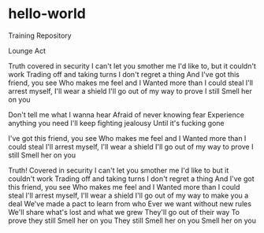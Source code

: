 # hello-world
Training Repository

Lounge Act

Truth covered in security
I can't let you smother me
I'd like to, but it couldn't work
Trading off and taking turns
I don't regret a thing
And I've got this friend, you see
Who makes me feel and I
Wanted more than I could steal
I'll arrest myself, I'll wear a shield
I'll go out of my way to prove I still
Smell her on you

Don't tell me what I wanna hear
Afraid of never knowing fear
Experience anything you need
I'll keep fighting jealousy
Until it's fucking gone

I've got this friend, you see
Who makes me feel and I
Wanted more than I could steal
I'll arrest myself, I'll wear a shield
I'll go out of my way to prove I still
Smell her on you

Truth!
Covered in security
I can't let you smother me
I'd like to but it couldn't work
Trading off and taking turns
I don't regret a thing
And I've got this friend, you see
Who makes me feel and I
Wanted more than I could steal
I'll arrest myself, I'll wear a shield
I'll go out of my way to make you a deal
We've made a pact to learn from who
Ever we want without new rules
We'll share what's lost and what we grew
They'll go out of their way
To prove they still
Smell her on you
They still
Smell her on you
Smell her on you
